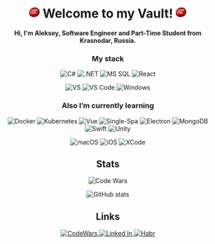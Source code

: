 <div align="center">
<h1> <img src="https://raw.githubusercontent.com/North-Earth/North-Earth/main/resources/bottleCap.png"
        width="25px"> Welcome to my Vault! <img
        src="https://raw.githubusercontent.com/North-Earth/North-Earth/main/resources/bottleCap.png"
        width="25px"></h1>
<strong> Hi, I'm Aleksey, Software Engineer and Part-Time Student from Krasnodar, Russia.</strong>

<h3>My stack</h3>
<p>
    <img alt="C#"
        src="https://img.shields.io/badge/C%20Sharp-blue?style=for-the-badge&logo=C%20sharp&logoColor=white" />
    <img alt=".NET"
        src="https://img.shields.io/badge/.NET%20Core-512BD4?style=for-the-badge&logo=.net&logoColor=white" />
    <img alt="MS SQL"
        src="https://img.shields.io/badge/MS%20SQL-CC2927?style=for-the-badge&logo=microsoft%20sql%20server&logoColor=white" />
    <img alt="React"
        src="https://img.shields.io/badge/React-45b8d8?style=for-the-badge&logo=react&logoColor=white" />
</p>
<p>
    <img alt="VS"
        src="https://img.shields.io/badge/Tools-Visual%20Studio-5C2D91?style=for-the-badge&logo=Visual%20Studio&logoColor=white" />
    <img alt="VS Code"
        src="https://img.shields.io/badge/Tools-VS%20CODE-007ACC?style=for-the-badge&logo=Visual%20Studio%20Code&logoColor=white" />
    <img alt="Windows"
        src="https://img.shields.io/badge/Platform-Windows-0078D6?style=for-the-badge&logo=Windows&logoColor=white" />
</p>
<h3>Also I’m currently learning</h3>
<p>
    <img alt="Docker"
        src="https://img.shields.io/badge/-Docker-0db7ed?style=for-the-badge&logo=Docker&logoColor=white" />
    <img alt="Kubernetes"
        src="https://img.shields.io/badge/-Kubernetes-3970e4?style=for-the-badge&logo=Kubernetes&logoColor=white" />
    <img alt="Vue"
        src="https://img.shields.io/badge/-Vue-42b883?style=for-the-badge&logo=vue&logoColor=white" /> 
    <img alt="Single-Spa"
        src="https://img.shields.io/badge/-Single Spa-8e2d08?style=for-the-badge&logo=Single-Spa&logoColor=white" />  
    <img alt="Electron"
        src="https://img.shields.io/badge/-Electron-47848F?style=for-the-badge&logo=Electron&logoColor=white" />
    <img alt="MongoDB"
        src="https://img.shields.io/badge/-Mongo-47A248?style=for-the-badge&logo=MongoDB&logoColor=white" />        
    <img alt="Swift"
        src="https://img.shields.io/badge/-Swift-FA7343?style=for-the-badge&logo=Swift&logoColor=white" />
    <img alt="Unity"
        src="https://img.shields.io/badge/-Unity-000000?style=for-the-badge&logo=Unity&logoColor=white" />
</p>
<p>
    <img alt="macOS"
        src="https://img.shields.io/badge/Platform-Mac%20OS-000000?style=for-the-badge&logo=macOS&logoColor=white" />
    <img alt="iOS"
        src="https://img.shields.io/badge/Platform-iOS-000000?style=for-the-badge&logo=iOS&logoColor=white" />
    <img alt="XCode"
        src="https://img.shields.io/badge/TOOLS-XCode-147EFB?style=for-the-badge&logo=XCode&logoColor=white" />
</p>
<h2>Stats</h2>
<p>
    <img alt="Code Wars" src="https://www.codewars.com/users/North-Earth/badges/large" />
</p>
<p>
    <img alt="GitHub stats"
        src="https://github-readme-stats.vercel.app/api?username=North-Earth&show_icons=true&theme=dracula" />
</p>
<h2>Links</h2>
<p>
    <a href="https://www.codewars.com/users/North-Earth">
        <img alt="CodeWars"
            src="https://img.shields.io/badge/-CodeWars-B1361E?style=for-the-badge&logo=CodeWars&logoColor=white" />
    </a>
    <a href="https://www.linkedin.com/in/alekseykukushkin/">
        <img alt="Linked In"
            src="https://img.shields.io/badge/-Linked%20In-0A66C2?style=for-the-badge&logo=LinkedIn&logoColor=white" />
    </a>
    <a href="https://habr.com/ru/users/revolt27/posts/">
        <img alt="Habr"
            src="https://img.shields.io/badge/-Habr-77A2B6?style=for-the-badge&logo=Habr&logoColor=white" />
    </a>        
</p>
</div>

<!--
**North-Earth/North-Earth** is a ✨ _special_ ✨ repository because its `README.md` (this file) appears on your GitHub profile.

Here are some ideas to get you started:

- 🔭 I’m currently working on ...
- 🌱 I’m currently learning ...
- 👯 I’m looking to collaborate on ...
- 🤔 I’m looking for help with ...
- 💬 Ask me about ...
- 📫 How to reach me: ...
- 😄 Pronouns: ...
- ⚡ Fun fact: ...
-->

